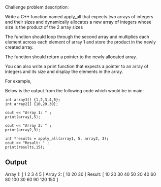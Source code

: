 Challenge problem description:

Write a C++ function named apply_all that expects two arrays of integers and their sizes and
  dynamically allocates a new array of integers whose size is the product of the 2 array sizes
  
  The function should loop through the second array and multiplies each element across each element of array 1 and store the
  product in the newly created array.
  
  The function should return a pointer to the newly allocated array.
  
  You can also write a print function that expects a pointer to an array of integers and its size and display the
  elements in the array.
    
  For example,
  
  Below is the output from the following code which would be in main:
  
    int array1[] {1,2,3,4,5};
    int array2[] {10,20,30};
    
    cout << "Array 1: " ;
    print(array1,5);
    
    cout << "Array 2: " ;
    print(array2,3);
    
    int *results = apply_all(array1, 5, array2, 3);
    cout << "Result: " ;
    print(results,15);
   
   Output
   ---------------------
   Array 1: [ 1 2 3 4 5 ]
   Array 2: [ 10 20 30 ]
   Result: [ 10 20 30 40 50 20 40 60 80 100 30 60 90 120 150 ]